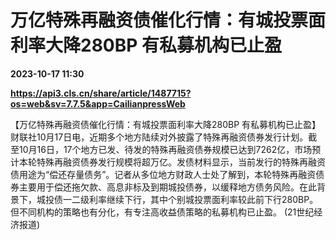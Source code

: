 # 万亿特殊再融资债催化行情：有城投票面利率大降280BP 有私募机构已止盈

**2023-10-17 11:30**

**https://api3.cls.cn/share/article/1487715?os=web&sv=7.7.5&app=CailianpressWeb**

【万亿特殊再融资债催化行情：有城投票面利率大降280BP 有私募机构已止盈】财联社10月17日电，近期多个地方陆续对外披露了特殊再融资债券发行计划。截至10月16日，17个地方已发、待发的特殊再融资债券规模已达到7262亿，市场预计本轮特殊再融资债券发行规模将超万亿。发债材料显示，当前发行的特殊再融资债用途为“偿还存量债务”。记者从多位地方财政人士处了解到，本轮特殊再融资债券主要用于偿还拖欠款、高息非标及到期城投债券，以缓释地方债务风险。在此背景下，城投债一二级利率继续下行，其中个别城投票面利率较此前下行280BP。但不同机构的策略也有分化，有专注高收益债策略的私募机构已止盈。 (21世纪经济报道)
